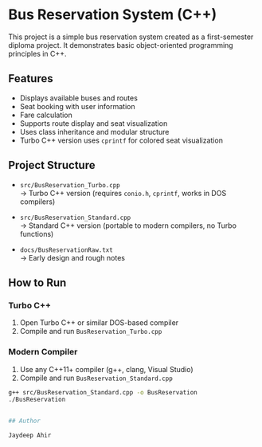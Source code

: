 # Bus Reservation System (C++)

This project is a simple bus reservation system created as a first-semester diploma project. It demonstrates basic object-oriented programming principles in C++.

## Features

- Displays available buses and routes
- Seat booking with user information
- Fare calculation
- Supports route display and seat visualization
- Uses class inheritance and modular structure
- Turbo C++ version uses `cprintf` for colored seat visualization

## Project Structure

- `src/BusReservation_Turbo.cpp`  
  → Turbo C++ version (requires `conio.h`, `cprintf`, works in DOS compilers)

- `src/BusReservation_Standard.cpp`  
  → Standard C++ version (portable to modern compilers, no Turbo functions)

- `docs/BusReservationRaw.txt`  
  → Early design and rough notes

## How to Run

### Turbo C++

1. Open Turbo C++ or similar DOS-based compiler
2. Compile and run `BusReservation_Turbo.cpp`

### Modern Compiler

1. Use any C++11+ compiler (g++, clang, Visual Studio)
2. Compile and run `BusReservation_Standard.cpp`

```bash
g++ src/BusReservation_Standard.cpp -o BusReservation
./BusReservation


## Author

Jaydeep Ahir
